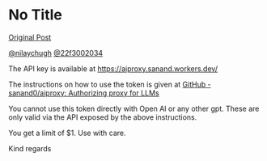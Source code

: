# No Title

[Original Post](https://discourse.onlinedegree.iitm.ac.in/t/163247/14)

<p><a class="mention" href="/u/nilaychugh">@nilaychugh</a> <a class="mention" href="/u/22f3002034">@22f3002034</a></p>
<p>The API key is available at <a href="https://aiproxy.sanand.workers.dev/" rel="noopener nofollow ugc">https://aiproxy.sanand.workers.dev/</a></p>
<p>The instructions on how to use the token is given at <a href="https://github.com/sanand0/aiproxy" class="inline-onebox" rel="noopener nofollow ugc">GitHub - sanand0/aiproxy: Authorizing proxy for LLMs</a></p>
<p>You cannot use this token directly with Open AI or any other gpt. These are only valid via the API exposed by the above instructions.</p>
<p>You get a limit of $1. Use with care.</p>
<p>Kind regards</p>